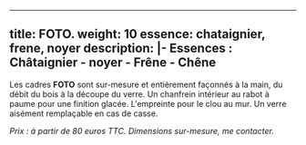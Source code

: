 ---
title: FOTO.
weight: 10
essence: chataignier, frene, noyer
description: |-
  **Essences : Châtaignier - noyer - Frêne - Chêne**
  ---

Les cadres **FOTO** sont sur-mesure et entièrement façonnés à la main, du débit du bois
à la découpe du verre. Un chanfrein intérieur au rabot à paume pour une finition glacée.
L'empreinte pour le clou au mur. Un verre aisément remplaçable en cas de casse.

*Prix : à partir de 80 euros TTC.*
*Dimensions sur-mesure, me contacter.*
